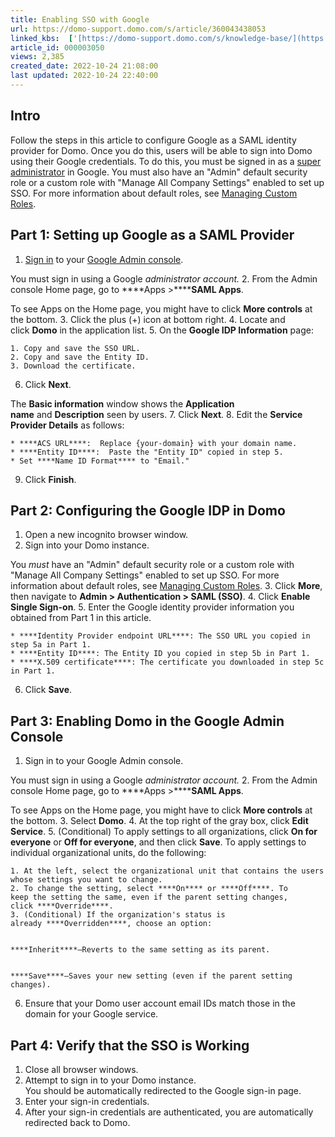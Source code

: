 ```yaml
---
title: Enabling SSO with Google
url: https://domo-support.domo.com/s/article/360043438053
linked_kbs:  ['[https://domo-support.domo.com/s/knowledge-base/](https://domo-support.domo.com/s/knowledge-base/)', '[https://domo-support.domo.com/s/](https://domo-support.domo.com/s/)', '[https://domo-support.domo.com/s/topic/0TO5w000000ZamlGAC](https://domo-support.domo.com/s/topic/0TO5w000000ZamlGAC)', '[https://domo-support.domo.com/s/topic/0TO5w000000ZanoGAC](https://domo-support.domo.com/s/topic/0TO5w000000ZanoGAC)', '[https://domo-support.domo.com/s/article/360043438973](https://domo-support.domo.com/s/article/360043438973)', '[https://domo-support.domo.com/s/article/360043438053](https://domo-support.domo.com/s/article/360043438053)', '[https://domo-support.domo.com/s/topic/0TO5w000000ZanoGAC/implementing-sso](https://domo-support.domo.com/s/topic/0TO5w000000ZanoGAC/implementing-sso)', '[https://domo-support.domo.com/s/article/360043429933](https://domo-support.domo.com/s/article/360043429933)', '[https://domo-support.domo.com/s/article/360043429953](https://domo-support.domo.com/s/article/360043429953)', '[https://domo-support.domo.com/s/article/360042925494](https://domo-support.domo.com/s/article/360042925494)', '[https://domo-support.domo.com/s/article/360043429913](https://domo-support.domo.com/s/article/360043429913)', '[https://domo-support.domo.com/s/article/4408174643607](https://domo-support.domo.com/s/article/4408174643607)', '[https://domo-support.domo.com/s/login/](https://domo-support.domo.com/s/login/)']
article_id: 000003050
views: 2,385
created_date: 2022-10-24 21:08:00
last updated: 2022-10-24 22:40:00
---
```




Intro
-----


Follow the steps in this article to configure Google as a SAML identity provider for Domo. Once you do this, users will be able to sign into Domo using their Google credentials. To do this, you must be signed in as a [super administrator](https://support.google.com/a/answer/33325?hl=en "Enabling SSO with Google") in Google. You must also have an "Admin" default security role or a custom role with "Manage All Company Settings" enabled to set up SSO. For more information about default roles, see [Managing Custom Roles](/s/article/360043438973 "Default Security Role Reference").  


Part 1: Setting up Google as a SAML Provider
--------------------------------------------


1. [Sign in](https://admin.google.com/) to your [Google Admin console](https://support.google.com/a/answer/182076).


You must sign in using a Google *administrator account.*
2. From the Admin console Home page, go to ****Apps >********SAML Apps****.


To see Apps on the Home page, you might have to click ****More controls**** at the bottom.
3. Click the plus (+) icon at bottom right.
4. Locate and click ****Domo**** in the application list.
5. On the ****Google IDP Information**** page:


	1. Copy and save the SSO URL.
	2. Copy and save the Entity ID.
	3. Download the certificate.
6. Click ****Next****.


The ****Basic information**** window shows the ****Application name**** and ****Description**** seen by users.
7. Click ****Next****.
8. Edit the ****Service Provider Details**** as follows:


	* ****ACS URL****:  Replace {your‑domain} with your domain name.
	* ****Entity ID****:  Paste the "Entity ID" copied in step 5.
	* Set ****Name ID Format**** to "Email."
9. Click ****Finish****.


Part 2: Configuring the Google IDP in Domo
------------------------------------------


1. Open a new incognito browser window.
2. Sign into your Domo instance.  
  
You *must* have an "Admin" default security role or a custom role with "Manage All Company Settings" enabled to set up SSO. For more information about default roles, see [Managing Custom Roles](/s/article/360043438973 "Default Security Role Reference").
3. Click **More**, then navigate to **Admin > Authentication > SAML (SSO)**.
4. Click ****Enable Single Sign-on****.
5. Enter the Google identity provider information you obtained from Part 1 in this article. 


	* ****Identity Provider endpoint URL****: The SSO URL you copied in step 5a in Part 1.
	* ****Entity ID****: The Entity ID you copied in step 5b in Part 1.
	* ****X.509 certificate****: The certificate you downloaded in step 5c in Part 1.
6. Click ****Save****.


Part 3: Enabling Domo in the Google Admin Console
-------------------------------------------------


1. Sign in to your Google Admin console.


You must sign in using a Google *administrator account.*
2. From the Admin console Home page, go to ****Apps >********SAML Apps****.


To see Apps on the Home page, you might have to click ****More controls**** at the bottom.
3. Select ****Domo****.
4. At the top right of the gray box, click **Edit Service**.
5. (Conditional) To apply settings to all organizations, click ****On for everyone**** or ****Off for everyone****, and then click ****Save****. To apply settings to individual organizational units, do the following: 


	1. At the left, select the organizational unit that contains the users whose settings you want to change.
	2. To change the setting, select ****On**** or ****Off****. To keep the setting the same, even if the parent setting changes, click ****Override****.
	3. (Conditional) If the organization's status is already ****Overridden****, choose an option:
	
	
	****Inherit****—Reverts to the same setting as its parent.
	
	
	****Save****—Saves your new setting (even if the parent setting changes).
6. Ensure that your Domo user account email IDs match those in the domain for your Google service.


Part 4: Verify that the SSO is Working
--------------------------------------


1. Close all browser windows.
2. Attempt to sign in to your Domo instance.  
You should be automatically redirected to the Google sign-in page.
3. Enter your sign-in credentials.
4. After your sign-in credentials are authenticated, you are automatically redirected back to Domo.

